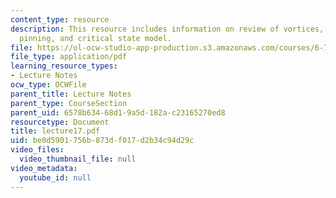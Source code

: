 ```yaml
---
content_type: resource
description: This resource includes information on review of vortices, flux flow,
  pinning, and critical state model.
file: https://ol-ocw-studio-app-production.s3.amazonaws.com/courses/6-763-applied-superconductivity-fall-2005/be0d5901756b873df017d2b34c94d29c_lecture17.pdf
file_type: application/pdf
learning_resource_types:
- Lecture Notes
ocw_type: OCWFile
parent_title: Lecture Notes
parent_type: CourseSection
parent_uid: 6578b634-68d1-9a5d-182a-c23165270ed8
resourcetype: Document
title: lecture17.pdf
uid: be0d5901-756b-873d-f017-d2b34c94d29c
video_files:
  video_thumbnail_file: null
video_metadata:
  youtube_id: null
---
```

